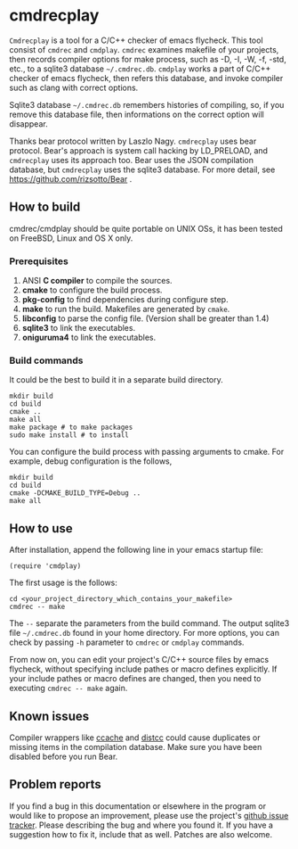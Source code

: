 cmdrecplay
==============

`Cmdrecplay` is a tool for a C/C++ checker of emacs flycheck.
This tool consist of `cmdrec` and `cmdplay`.
`cmdrec` examines makefile of your projects, then records compiler options for make
process, such as -D, -I, -W, -f, -std, etc., to a sqlite3 database `~/.cmdrec.db`.
`cmdplay` works a part of C/C++ checker of emacs flycheck, then refers this database,
and invoke compiler such as clang with correct options.

Sqlite3 database `~/.cmdrec.db` remembers histories of compiling, so, if you remove
this database file, then informations on the correct option will disappear.

Thanks bear protocol written by Laszlo Nagy. `cmdrecplay` uses bear protocol.
Bear's approach is system call hacking by LD_PRELOAD,
and `cmdrecplay` uses its approach too.
Bear uses the JSON compilation database, but `cmdrecplay` uses the sqlite3 database.
For more detail, see https://github.com/rizsotto/Bear .

How to build
------------

cmdrec/cmdplay should be quite portable on UNIX OSs, it has been tested on FreeBSD,
Linux and OS X only.

### Prerequisites

1. ANSI **C compiler** to compile the sources.
2. **cmake** to configure the build process.
3. **pkg-config** to find dependencies during configure step.
4. **make** to run the build. Makefiles are generated by `cmake`.
5. **libconfig** to parse the config file. (Version shall be greater than 1.4)
6. **sqlite3** to link the executables.
6. **oniguruma4** to link the executables.

### Build commands

It could be the best to build it in a separate build directory.

    mkdir build
    cd build
	cmake ..
    make all
    make package # to make packages
    sudo make install # to install

You can configure the build process with passing arguments to cmake.
For example, debug configuration is the follows,

    mkdir build
    cd build
	cmake -DCMAKE_BUILD_TYPE=Debug ..
    make all


How to use
----------

After installation, append the following line in your emacs startup file:

    (require 'cmdplay)

The first usage is the follows:

    cd <your_project_directory_which_contains_your_makefile>
    cmdrec -- make

The `--` separate the parameters from the build command. The output sqlite3 file
`~/.cmdrec.db` found in your home directory.
For more options, you can check by passing `-h` parameter to `cmdrec` or `cmdplay` commands.

From now on, you can edit your project's C/C++ source files by emacs flycheck, without specifying include pathes or macro defines explicitly.
If your include pathes or macro defines are changed, then you need to executing `cmdrec -- make` again.

Known issues
------------

Compiler wrappers like [ccache][CCACHE] and [distcc][DISTCC] could cause
duplicates or missing items in the compilation database. Make sure you have
been disabled before you run Bear.

  [CCACHE]: http://ccache.samba.org/
  [DISTCC]: http://code.google.com/p/distcc/


Problem reports
---------------

If you find a bug in this documentation or elsewhere in the program or would
like to propose an improvement, please use the project's [github issue
tracker][ISSUES]. Please describing the bug and where you found it. If you
have a suggestion how to fix it, include that as well. Patches are also
welcome.

  [ISSUES]: https://github.com/rizsotto/Bear/issues
